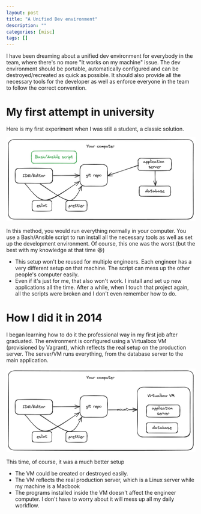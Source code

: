 ```yaml
---
layout: post
title: "A Unified Dev environment"
description: ""
categories: [misc]
tags: []
---
```


I have been dreaming about a unified dev environment for everybody in the team, where there's no
more "It works on my machine" issue. The dev environment should be portable, automatically
configured and can be destroyed/recreated as quick as possible. It should also provide all the
necessary tools for the developer as well as enforce everyone in the team to follow the correct
convention.

# My first attempt in university

Here is my first experiment when I was still a student, a classic solution.

![First attempt](/files/2024-04-19-a-unified-dev-environment/first-attempt.png)

In this method, you would run everything normally in your computer. You use a Bash/Ansible script
to run install all the necessary tools as well as set up the development environment. Of course,
this one was the worst (but the best with my knowledge at that time 😆)

- This setup won't be reused for multiple engineers. Each engineer has a very different setup on that machine. The script can mess up the other people's computer easily.
- Even if it's just for me, that also won't work. I install and set up new applications all the time. After a while, when I touch that project again, all the scripts were broken and I don't even remember how to do.

# How I did it in 2014

I began learning how to do it the professional way in my first job after graduated.
The environment is configured using a Virtualbox VM (provisioned by Vagrant), 
which reflects the real setup on the production server. The server/VM runs everything, from the
database server to the main application.

![2014](/files/2024-04-19-a-unified-dev-environment/2014.png)

This time, of course, it was a much better setup
- The VM could be created or destroyed easily.
- The VM reflects the real production server, which is a Linux server while my machine is a Macbook
- The programs installed inside the VM doesn't affect the engineer computer. I don't have to worry about it will mess up all my daily workflow.

